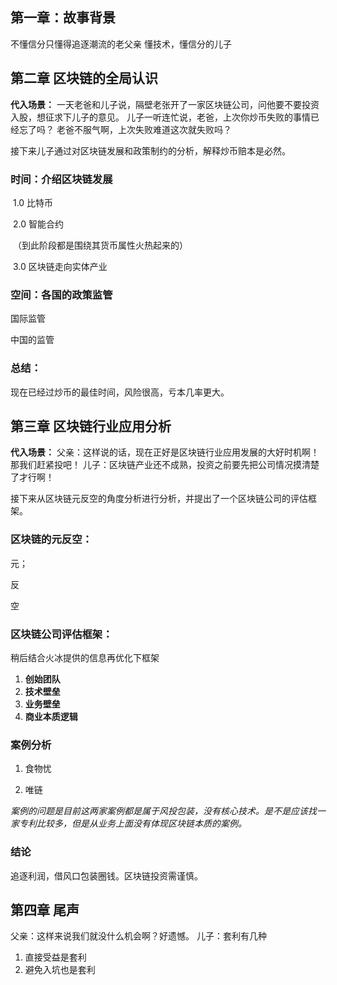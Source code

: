## 第一章：故事背景

不懂信分只懂得追逐潮流的老父亲
懂技术，懂信分的儿子



## 第二章 区块链的全局认识

**代入场景：**
一天老爸和儿子说，隔壁老张开了一家区块链公司，问他要不要投资入股，想征求下儿子的意见。
儿子一听连忙说，老爸，上次你炒币失败的事情已经忘了吗？
老爸不服气啊，上次失败难道这次就失败吗？

接下来儿子通过对区块链发展和政策制约的分析，解释炒币赔本是必然。

### 时间：介绍区块链发展

​	1.0 比特币     

​	2.0 智能合约

​	（到此阶段都是围绕其货币属性火热起来的）

​	3.0 区块链走向实体产业

### 空间：各国的政策监管

国际监管

中国的监管

### 总结：

现在已经过炒币的最佳时间，风险很高，亏本几率更大。



## 第三章 区块链行业应用分析

**代入场景：**
父亲：这样说的话，现在正好是区块链行业应用发展的大好时机啊！那我们赶紧投吧！
儿子：区块链产业还不成熟，投资之前要先把公司情况摸清楚了才行啊！

接下来从区块链元反空的角度分析进行分析，并提出了一个区块链公司的评估框架。

### 区块链的元反空：

元；

反

空

### 区块链公司评估框架：

稍后结合火冰提供的信息再优化下框架

1. **创始团队**
2. **技术壁垒**
3. **业务壁垒**
4. **商业本质逻辑**

### 案例分析

1. 食物忧

2. 唯链

*案例的问题是目前这两家案例都是属于风投包装，没有核心技术。是不是应该找一家专利比较多，但是从业务上面没有体现区块链本质的案例。*

### 结论

追逐利润，借风口包装圈钱。区块链投资需谨慎。



## 第四章 尾声

父亲：这样来说我们就没什么机会啊？好遗憾。
儿子：套利有几种
1. 直接受益是套利
2. 避免入坑也是套利




